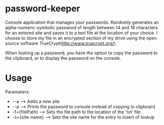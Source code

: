 password-keeper
===============

Console application that manages your passwords.
Randomly generates an alpha-numeric-symbolic password of length between 14 and 18 characters for an entered site and saves it to a text file at the location of your choice. I choose to store my file in an encrypted section of my drive using the open source software TrueCrypt(http://www.truecrypt.org/).

When looking up a password, you have the option to copy the password to the clipboard, or to display the password on the console.

Usage
===============
Paramaters:
* --a       -->      Adds a new site
* --p      -->    Prints the password to console instead of copying to clipboard
* -f={filePath}    -->  Sets the file path to the location of the 'txt' file
* -s={site-name}   -->  Sets the site name for the entry to insert of lookup
